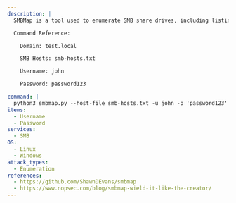 ```yaml
---
description: |
  SMBMap is a tool used to enumerate SMB share drives, including listing share drive permissions, share contents, upload/download functionality, file name enumeration, and remote command execution. The following command will enumerate a list of SMB hosts for files and filenames containing the keyword 'password'.

  Command Reference:

  	Domain: test.local

  	SMB Hosts: smb-hosts.txt

  	Username: john

  	Password: password123

command: |
  python3 smbmap.py --host-file smb-hosts.txt -u john -p 'password123' -d test.local -F password
items:
  - Username
  - Password
services:
  - SMB
OS:
  - Linux
  - Windows
attack_types:
  - Enumeration
references:
  - https://github.com/ShawnDEvans/smbmap
  - https://www.nopsec.com/blog/smbmap-wield-it-like-the-creator/
---
```

